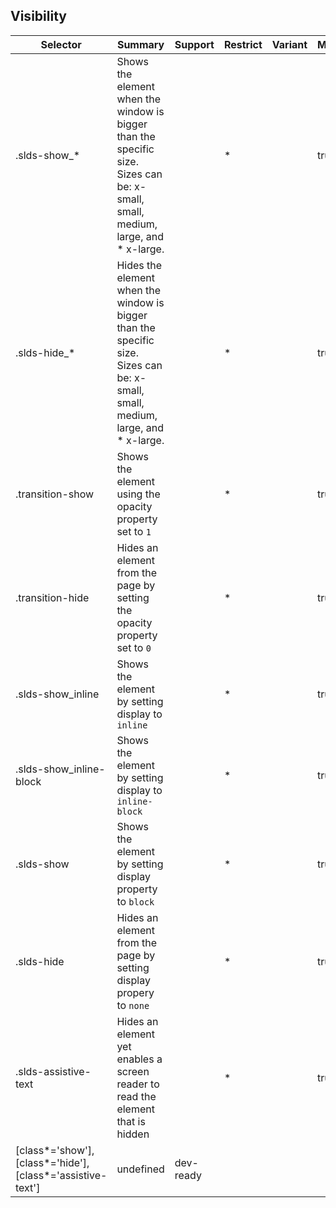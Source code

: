 

## Visibility

| Selector | Summary | Support | Restrict | Variant | Modifier |
|-------|-------|-------|-------|-------|-------|
| .slds-show_* | Shows the element when the window is bigger than the specific size. Sizes can be: x-small, small, medium, large, and * x-large. |   | * |   | true |
| .slds-hide_* | Hides the element when the window is bigger than the specific size. Sizes can be: x-small, small, medium, large, and * x-large. |   | * |   | true |
| .transition-show | Shows the element using the opacity property set to `1` |   | * |   | true |
| .transition-hide | Hides an element from the page by setting the opacity property set to `0` |   | * |   | true |
| .slds-show_inline | Shows the element by setting display to `inline` |   | * |   | true |
| .slds-show_inline-block | Shows the element by setting display to `inline-block` |   | * |   | true |
| .slds-show | Shows the element by setting display property to `block` |   | * |   | true |
| .slds-hide | Hides an element from the page by setting display propery to `none` |   | * |   | true |
| .slds-assistive-text | Hides an element yet enables a screen reader to read the element that is hidden |   | * |   | true |
| [class*='show'], [class*='hide'], [class*='assistive-text'] | undefined | dev-ready |   |   |   |